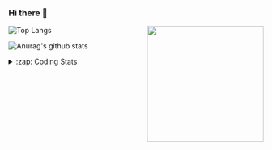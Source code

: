 ### Hi there 👋

<!--
**tao8687/tao8687** is a ✨ _special_ ✨ repository because its `README.md` (this file) appears on your GitHub profile.

Here are some ideas to get you started:

- 🔭 I’m currently working on ...
- 🌱 I’m currently learning ...
- 👯 I’m looking to collaborate on ...
- 🤔 I’m looking for help with ...
- 💬 Ask me about ...
- 📫 How to reach me: ...
- 😄 Pronouns: ...
- ⚡ Fun fact: ...
-->

<img align='right' src="https://media.giphy.com/media/M9gbBd9nbDrOTu1Mqx/giphy.gif" width="230">

![Top Langs](https://github-readme-stats.vercel.app/api/top-langs/?username=tao8687&layout=compact&title_color=23238E&text_color=A67D3D)

![Anurag's github stats](https://github-readme-stats.vercel.app/api?username=tao8687&show_icons=true&&text_color=A67D3D&title_color=23238E&show_icons=false&count_private=true&hide=stars)

<details>
  <summary>:zap: Coding Stats</summary>
<!--START_SECTION:waka-->
```text
Week: 04 December, 2020 - 11 December, 2020

C++        1 hr 55 mins    ██████▒░░░░░░░░░░░░░░░░░░   25.88 % 
Other      1 hr 41 mins    █████▓░░░░░░░░░░░░░░░░░░░   22.92 % 
YAML       1 hr 36 mins    █████▒░░░░░░░░░░░░░░░░░░░   21.71 % 
Markdown   51 mins         ███░░░░░░░░░░░░░░░░░░░░░░   11.59 % 
CMake      47 mins         ██▓░░░░░░░░░░░░░░░░░░░░░░   10.80 % 
```
<!--END_SECTION:waka-->
</details>
